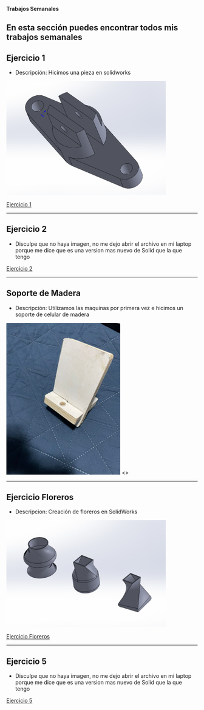**Trabajos Semanales**

**En esta sección puedes encontrar todos mis trabajos semanales**
---

## **Ejercicio 1**

- Descripción: Hicimos una pieza en solidworks

<img src = "./recursos/imgs/proyecto_sem1_1.png" alt="proyectosem1" width="420">

[Ejercicio 1](recursos/archivos/Ejercicio_5.SLDPRT)

---

## **Ejercicio 2**

- Disculpe que no haya imagen, no me dejo abrir el archivo en mi laptop porque me dice que es una version mas nuevo de Solid que la que tengo

[Ejercicio 2](recursos/archivos/Ejercicio2.SLDPRT)

---

## **Soporte de Madera**

- Descripción: Utilizamos las maquinas por primera vez e hicimos un soporte de celular de madera 

<img src = "./recursos/imgs/soportemadera.jpeg" alt="soportemadera" width="300">
<>

---

## **Ejercicio Floreros**

- Descripcion: Creación de floreros en SolidWorks

<img src = "./recursos/imgs/Florero.jpeg" alt="Florero" width="420">
  
[Ejercicio Floreros](recursos/archivos/Florero.SLDPRT)

---

## **Ejercicio 5**

- Disculpe que no haya imagen, no me dejo abrir el archivo en mi laptop porque me dice que es una version mas nuevo de Solid que la que tengo

[Ejercicio 5](recursos/archivos/Ejercicio_5.SLDPRT)




